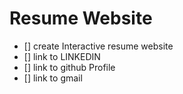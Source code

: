 # Resume Website

- [] create Interactive resume website
- [] link to LINKEDIN
- [] link to github Profile
- [] link to gmail
